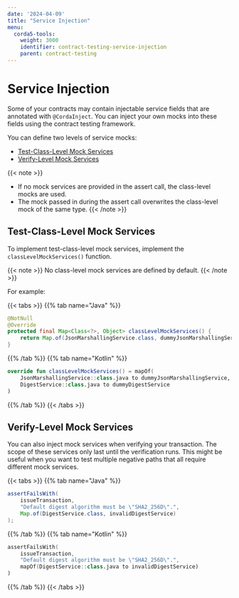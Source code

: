 ```yaml
---
date: '2024-04-09'
title: "Service Injection"
menu:
  corda5-tools:
    weight: 3000
    identifier: contract-testing-service-injection
    parent: contract-testing
---
```


# Service Injection

Some of your contracts may contain injectable service fields that are annotated with `@CordaInject`. You can inject your own mocks into these fields using the contract testing framework.

You can define two levels of service mocks:

* [Test-Class-Level Mock Services](#test-class-level-mock-services)
* [Verify-Level Mock Services](#verify-level-mock-services)

{{< note >}}
* If no mock services are provided in the assert call, the class-level mocks are used.
* The mock passed in during the assert call overwrites the class-level mock of the same type.
{{< /note >}}

## Test-Class-Level Mock Services

To implement test-class-level mock services, implement the `classLevelMockServices()` function.

{{< note >}}
No class-level mock services are defined by default.
{{< /note >}}

For example:

{{< tabs >}}
{{% tab name="Java" %}}
```java
@NotNull
@Override
protected final Map<Class<?>, Object> classLevelMockServices() {
    return Map.of(JsonMarshallingService.class, dummyJsonMarshallingService, DigestService.class, dummyDigestService);
}
```
{{% /tab %}}
{{% tab name="Kotlin" %}}
```Kotlin
override fun classLevelMockServices() = mapOf(
    JsonMarshallingService::class.java to dummyJsonMarshallingService,
    DigestService::class.java to dummyDigestService
)
```
{{% /tab %}}
{{< /tabs >}}

## Verify-Level Mock Services

You can also inject mock services when verifying your transaction. The scope of these services only last until the verification runs. This might be useful when you want to test multiple negative paths that all require different mock services.

{{< tabs >}}
{{% tab name="Java" %}}
```java
assertFailsWith(
    issueTransaction,
    "Default digest algorithm must be \"SHA2_256D\".",
    Map.of(DigestService.class, invalidDigestService)
);
```
{{% /tab %}}
{{% tab name="Kotlin" %}}
```Kotlin
assertFailsWith(
    issueTransaction,
    "Default digest algorithm must be \"SHA2_256D\".",
    mapOf(DigestService::class.java to invalidDigestService)
)
```
{{% /tab %}}
{{< /tabs >}}